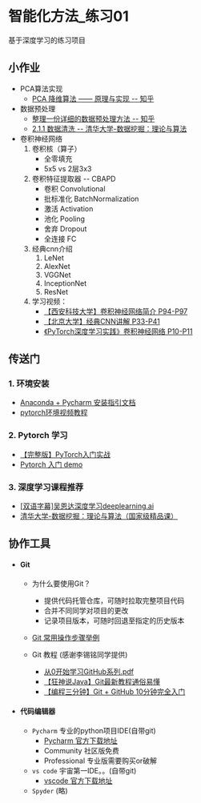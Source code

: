 # 智能化方法_练习01
基于深度学习的练习项目

## 小作业
+ PCA算法实现
    + [PCA 降维算法 —— 原理与实现 -- 知乎](https://zhuanlan.zhihu.com/p/36546123)
+ 数据预处理
    + [整理一份详细的数据预处理方法 -- 知乎](https://zhuanlan.zhihu.com/p/51131210)
    + [2.1.1 数据清洗 -- 清华大学-数据挖掘：理论与算法](https://www.bilibili.com/video/BV154411Q7mG?p=11)
+ 卷积神经网络
    1. 卷积核（算子）
        + 全零填充
        + 5x5 vs 2层3x3
    2. 卷积特征提取器 -- CBAPD
        + 卷积 Convolutional
        + 批标准化 BatchNormalization
        + 激活 Activation
        + 池化 Pooling
        + 舍弃 Dropout
        + 全连接 FC
    3. 经典cnn介绍
        1. LeNet
        2. AlexNet
        3. VGGNet
        4. InceptionNet
        5. ResNet
    4. 学习视频：
        + [【西安科技大学】卷积神经网络简介 P94-P97](https://www.bilibili.com/video/BV1hK411w7ei?p=94)
        + [【北京大学】经典CNN讲解 P33-P41](https://www.bilibili.com/video/BV1Cg4y1q7Xq?p=33)
        + [《PyTorch深度学习实践》卷积神经网络 P10-P11](https://www.bilibili.com/video/BV1Y7411d7Ys?p=10)


## 传送门
### 1. 环境安装
+ [Anaconda + Pycharm 安装指引文档](./docs/env.md)
+ [pytorch环境视频教程](https://www.bilibili.com/video/BV1j64y1D748?p=3)

### 2. Pytorch 学习 
+ [【完整版】PyTorch入门实战](https://www.bilibili.com/video/BV1j64y1D748)
+ [Pytorch 入门 demo](./tests/pytorch_demo.py)

### 3. 深度学习课程推荐
+ [[双语字幕]吴恩达深度学习deeplearning.ai](https://www.bilibili.com/video/BV1FT4y1E74V)
+ [清华大学-数据挖掘：理论与算法（国家级精品课）](https://www.bilibili.com/video/BV154411Q7mG)


## 协作工具
+ #### Git 
    + 为什么要使用Git？
        + 提供代码托管仓库，可随时拉取完整项目代码
        + 合并不同同学对项目的更改
        + 记录项目版本，可随时回退至指定的历史版本
    
    + [Git 常用操作步骤举例](./docs/git.md)
    + Git 教程 (感谢李锡铭同学提供)
        + [从0开始学习GitHub系列.pdf](./assets/从0开始学习GitHub系列.pdf)
        + [【狂神说Java】Git最新教程通俗易懂](https://www.bilibili.com/video/BV1FE411P7B3)
        + [【编程三分钟】Git + GitHub 10分钟完全入门](https://www.bilibili.com/video/BV1KD4y1S7FL)

    
+ #### 代码编辑器
    + `Pycharm` 专业的python项目IDE(自带git) 
        + [Pycharm 官方下载地址](https://www.jetbrains.com/pycharm/download/)
        + Community 社区版免费
        + Professional 专业版需要购买or破解
    + `vs code` 宇宙第一IDE。。(自带git)
        + [vscode 官方下载地址](https://code.visualstudio.com/download)
    + `Spyder` (略)
